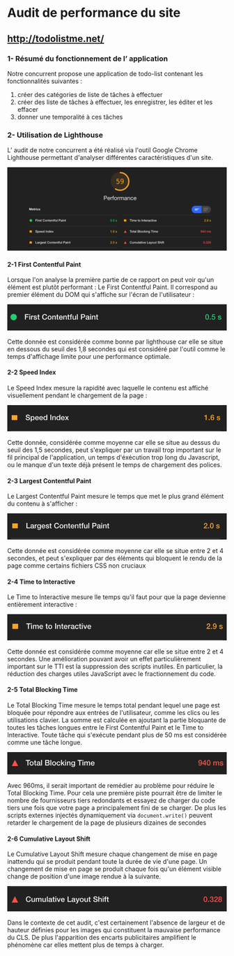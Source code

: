 # Audit de performance du site
## http://todolistme.net/

### 1- Résumé du fonctionnement de l’ application
Notre concurrent propose une application de todo-list contenant les fonctionnalités suivantes : 
1. créer des catégories de liste de tâches à effectuer
2. créer des liste de tâches à effectuer, les enregistrer, les éditer et les effacer
3. donner une temporalité à ces tâches


### 2- Utilisation de Lighthouse
L’ audit de notre concurrent a été réalisé via l'outil Google Chrome Lighthouse permettant d'analyser différentes caractéristiques d'un site.

![img](images/audit1.png)

#### 2-1 First Contentful Paint
Lorsque l'on analyse la première partie de ce rapport on peut voir qu'un élément est plutôt performant : Le First Contentful Paint. Il correspond au premier élément du DOM qui s'affiche sur l'écran de l'utilisateur :

![img](images/audit2.png)

Cette donnée est considérée comme bonne par lighthouse car elle se situe en dessous du seuil des 1,8 secondes qui est considéré par l'outil comme le temps d'affichage limite pour une performance optimale.

#### 2-2 Speed Index
Le Speed Index mesure la rapidité avec laquelle le contenu est affiché visuellement pendant le chargement de la page :

![img](images/audit3.png)

Cette donnée, considérée comme moyenne car elle se situe au dessus du seuil des 1,5 secondes, peut s'expliquer par un travail trop important sur le fil principal de l'application, un temps d'éxécution trop long du Javascript, ou le manque d'un texte déjà présent le temps de chargement des polices. 

#### 2-3 Largest Contentful Paint
Le Largest Contentful Paint mesure le temps que met le plus grand élément du contenu à s'afficher :

![img](images/audit4.png)

Cette donnée est considérée comme moyenne car elle se situe entre 2 et 4 secondes, et peut s'expliquer par des éléments qui bloquent le rendu de la page comme certains fichiers CSS non cruciaux

#### 2-4 Time to Interactive
Le Time to Interactive mesure lle temps qu'il faut pour que la page devienne entièrement interactive :

![img](images/audit5.png)

Cette donnée est considérée comme moyenne car elle se situe entre 2 et 4 secondes. Une amélioration pouvant avoir un effet particulièrement important sur le TTI est la suppression des scripts inutiles. En particulier, la réduction des charges utiles JavaScript avec le fractionnement du code.

#### 2-5 Total Blocking Time
Le Total Blocking Time mesure le temps total pendant lequel une page est bloquée pour répondre aux entrées de l'utilisateur, comme les clics ou les utilisations clavier. La somme est calculée en ajoutant la partie bloquante de toutes les tâches longues entre le First Contentful Paint et le Time to Interactive. Toute tâche qui s'exécute pendant plus de 50 ms est considérée comme une tâche longue.

![img](images/audit6.png)

Avec 960ms, il serait important de remédier au problème pour réduire le Total Blocking Time. Pour cela une première piste pourrait être de limiter le nombre de fournisseurs tiers redondants et essayez de charger du code tiers une fois que votre page a principalement fini de se charger. De plus les scripts externes injectés dynamiquement via `document.write()` peuvent retarder le chargement de la page de plusieurs dizaines de secondes

#### 2-6 Cumulative Layout Shift
Le Cumulative Layout Shift mesure chaque changement de mise en page inattendu qui se produit pendant toute la durée de vie d'une page. 
Un changement de mise en page se produit chaque fois qu'un élément visible change de position d'une image rendue à la suivante.

![img](images/audit7.png)

Dans le contexte de cet audit, c'est certainement l'absence de largeur et de hauteur définies pour les images qui constituent la mauvaise performance du CLS.
De plus l'apparition des encarts publicitaires amplifient le phénomène car elles mettent plus de temps à charger.
